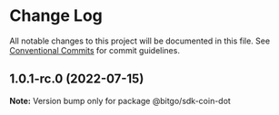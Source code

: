 # Change Log

All notable changes to this project will be documented in this file.
See [Conventional Commits](https://conventionalcommits.org) for commit guidelines.

## 1.0.1-rc.0 (2022-07-15)

**Note:** Version bump only for package @bitgo/sdk-coin-dot
